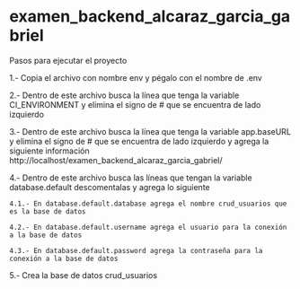 # examen_backend_alcaraz_garcia_gabriel

Pasos para ejecutar el proyecto

1.- Copia el archivo con nombre env y pégalo con el nombre de .env

2.- Dentro de este archivo busca la línea que tenga la variable CI_ENVIRONMENT y elimina el signo de # que se encuentra de lado izquierdo

3.- Dentro de este archivo busca la línea que tenga la variable app.baseURL y elimina el signo de # que se encuentra de lado izquierdo y agrega la siguiente información http://localhost/examen_backend_alcaraz_garcia_gabriel/

4.- Dentro de este archivo busca las líneas que tengan la variable database.default descomentalas y agrega lo siguiente

	4.1.- En database.default.database agrega el nombre crud_usuarios que es la base de datos
 	
  	4.2.- En database.default.username agrega el usuario para la conexión a la base de datos
	
 	4.3.- En database.default.password agrega la contraseña para la conexión a la base de datos

5.- Crea la base de datos crud_usuarios
